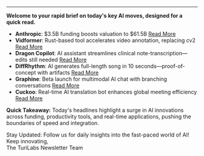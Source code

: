 <hr />
<p><strong>Welcome to your rapid brief on today's key AI moves, designed for a quick read.</strong></p>
<ul>
<li><strong>Anthropic</strong>: $3.5B funding boosts valuation to $61.5B <a href="https://www.ft.com/content/05c90475-84fb-4f88-bbfc-6b1a60af90db">Read More</a></li>
<li><strong>Vidformer</strong>: Rust-based tool accelerates video annotation, replacing cv2 <a href="https://github.com/ixlab/vidformer">Read More</a></li>
<li><strong>Dragon Copilot</strong>: AI assistant streamlines clinical note-transcription—edits still needed <a href="https://www.theverge.com/news/622528/microsoft-dragon-copilot-ai-healthcare-assistant">Read More</a></li>
<li><strong>DiffRhythm</strong>: AI generates full-length song in 10 seconds—proof-of-concept with artifacts <a href="https://aslp-lab.github.io/DiffRhythm.github.io/">Read More</a></li>
<li><strong>Graphine</strong>: Beta launch for multimodal AI chat with branching conversations <a href="https://graphine.ai">Read More</a></li>
<li><strong>Cuckoo</strong>: Real-time AI translation bot enhances global meeting efficiency <a href="#">Read More</a></li>
</ul>
<p><strong>Quick Takeaway:</strong> Today's headlines highlight a surge in AI innovations across funding, productivity tools, and real-time applications, pushing the boundaries of speed and integration.</p>
<p>Stay Updated: Follow us for daily insights into the fast-paced world of AI! Keep innovating,<br />
The TuriLabs Newsletter Team</p>